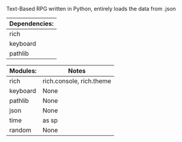 Text-Based RPG written in Python, entirely loads the data from .json


| Dependencies:  | 
| --- | 
| rich | 
| keyboard |
| pathlib |

| Modules: | Notes |
| --- | --- |
| rich | rich.console, rich.theme |
| keyboard | None | 
| pathlib | None |
| json | None |
| time | as sp |
| random | None |
